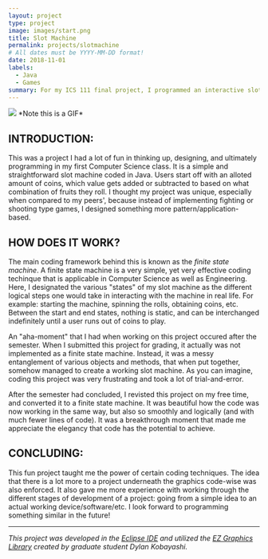 ```yaml
---
layout: project
type: project
image: images/start.png
title: Slot Machine
permalink: projects/slotmachine
# All dates must be YYYY-MM-DD format!
date: 2018-11-01
labels:
  - Java
  - Games
summary: For my ICS 111 final project, I programmed an interactive slot machine simulation.
---
```


<img class="ui image" src="../images/slot.gif">
               *Note this is a GIF*

## INTRODUCTION:
This was a project I had a lot of fun in thinking up, designing, and ultimately programming in my first Computer Science class. It is a simple and straightforward slot machine coded in Java. Users start off with an alloted amount of coins, which value gets added or subtracted to based on what combination of fruits they roll. I thought my project was unique, especially when compared to my peers', because instead of implementing fighting or shooting type games, I designed something more pattern/application-based.

## HOW DOES IT WORK?
The main coding framework behind this is known as the *finite state machine*. A finite state machine is a very simple, yet very effective coding techinque that is applicable in Computer Science as well as Engineering. Here, I designated the various "states" of my slot machine as the different logical steps one would take in interacting with the machine in real life. For example: starting the machine, spinning the rolls, obtaining coins, etc. Between the start and end states, nothing is static, and can be interchanged indefinitely until a user runs out of coins to play.

An "aha-moment" that I had when working on this project occured after the semester. When I submitted this project for grading, it actually was not implemented as a finite state machine. Instead, it was a messy entanglement of various objects and methods, that when put together, somehow managed to create a working slot machine. As you can imagine, coding this project was very frustrating and took a lot of trial-and-error.

After the semester had concluded, I revisted this project on my free time, and converted it to a finite state machine. It was beautiful how the code was now working in the same way, but also so smoothly and logically (and with much fewer lines of code). It was a breakthrough moment that made me appreciate the elegancy that code has the potential to achieve.

## CONCLUDING:
This fun project taught me the power of certain coding techniques. The idea that there is a lot more to a project underneath the graphics code-wise was also enforced. It also gave me more experience with working through the different stages of development of a project: going from a simple idea to an actual working device/software/etc. I look forward to programming something similar in the future!

***************************************************************************************

*This project was developed in the [Eclipse IDE](https://www.eclipse.org/) and utilized the [EZ Graphics Library](http://www2.hawaii.edu/~dylank/ics111/) created by graduate student Dylan Kobayashi.*

